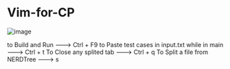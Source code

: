 # Vim-for-CP
![image](https://github.com/abdalrahmanshaban0/Vim-for-CP/assets/126330281/428cef6f-7dc2-47fd-88fd-f094f286cb8d)

to Build and Run ---> Ctrl + F9
to Paste test cases in input.txt while in main ---> Ctrl + t
To Close any splited tab ---> Ctrl + q
To Split a file from NERDTree ---> s

